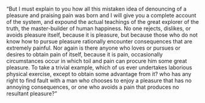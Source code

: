 “But I must explain to you how all this mistaken idea of denouncing of a pleasure and praising pain
was born and I will give you a complete account of the system, and expound the actual teachings of the great
explorer of the truth, the master-builder of human happiness. No one rejects, dislikes, or avoids pleasure
itself, because it is pleasure, but because those who do not know how to pursue pleasure rationally encounter
consequences that are extremely painful. Nor again is there anyone who loves or pursues or desires to obtain
pain of itself, because it is pain,  occasionally circumstances occur in which toil and pain can procure
him some great pleasure. To take a trivial example, which of us ever undertakes laborious physical exercise,
except to obtain some advantage from it?  who has any right to find fault with a man who chooses to enjoy a
pleasure that has no annoying consequences, or one who avoids a pain that produces no resultant pleasure?”